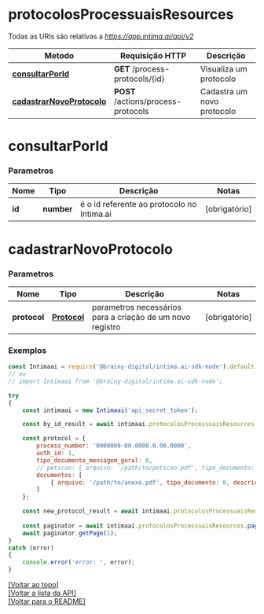 # **protocolosProcessuaisResources**

Todas as URIs são relativas a *https://app.intima.ai/api/v2*

Metodo | Requisição HTTP | Descrição
------------- | ------------- | -------------
[**consultarPorId**](protocolosProcessuaisResources.md#consultarPorId) | **GET** /process-protocols/{id} | Visualiza um protocolo
[**cadastrarNovoProtocolo**](protocolosProcessuaisResources.md#cadastrarNovoProtocolo) | **POST** /actions/process-protocols | Cadastra um novo protocolo

# **consultarPorId**

### Parametros

Nome | Tipo | Descrição | Notas
------------- | ------------- | ------------- | -------------
**id** | **number**| é o id referente ao protocolo no Intima.ai | [obrigatório]

# **cadastrarNovoProtocolo**

### Parametros

Nome | Tipo | Descrição | Notas
------------- | ------------- | ------------- | -------------
**protocol** | [**Protocol**](../models/protocol/Protocol.md) | parametros necessários para a criação de um novo registro | [obrigatório]

### Exemplos
```javascript
const Intimaai = require('@brainy-digital/intima.ai-sdk-node').default;
// ou
// import Intimaai from '@brainy-digital/intima.ai-sdk-node';

try
{
    const intimaai = new Intimaai('api_secret_token');

    const by_id_result = await intimaai.protocolosProcessuaisResources.consultarPorId(14362);

    const protocol = {
        process_number: '0000000-00.0000.0.00.0000',
        auth_id: 1,
        tipo_documento_mensagem_geral: 0,
        // peticao: { arquivo: '/path/to/peticao.pdf', tipo_documento: 0, descricao_documento: 'peticao' },
        documentos: [
            { arquivo: '/path/to/anexo.pdf', tipo_documento: 0, descricao_documento: 'anexo', order: 1 }
        ]
    };

    const new_protocol_result = await intimaai.protocolosProcessuaisResources.cadastrarNovoProtocolo(protocol);
    
    const paginator = await intimaai.protocolosProcessuaisResources.paginate();
    await paginator.getPage(1);
}
catch (error)
{
    console.error('error: ', error);
}
```

[[Voltar ao topo]](#)        
[[Voltar a lista da API]](../../README.md#Documentação-para-os-Endpoints-da-API)    
[[Voltar para o README]](../../README.md#Intima.ai---SDK-NodeJS)
